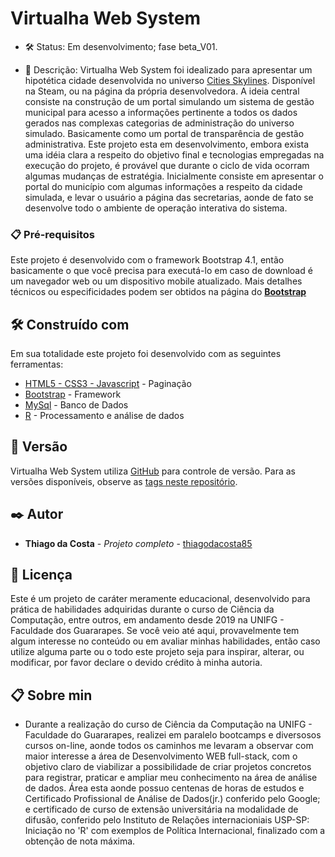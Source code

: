 # Virtualha Web System

- 🛠️ Status: Em desenvolvimento; fase beta_V01.

- 📄 Descrição: Virtualha Web System foi idealizado para apresentar um hipotética cidade desenvolvida no universo [Cities Skylines](https://store.steampowered.com/app/255710/Cities_Skylines/). Disponível na Steam, ou na página da própria desenvolvedora.
  A ideia central consiste na construção de um portal simulando um sistema de gestão municipal para acesso a informações pertinente a todos os dados gerados nas complexas categorias de administração do universo simulado. Basicamente como um portal de transparência de gestão administrativa.
  Este projeto esta em desenvolvimento, embora exista uma idéia clara a respeito do objetivo final e tecnologias empregadas na execução do projeto, é provável que durante o ciclo de vida ocorram algumas mudanças de estratégia. Inicialmente consiste em apresentar o portal do município com algumas informações a respeito da cidade simulada, e levar o usuário a página das secretarias, aonde de fato se desenvolve todo o ambiente de operação interativa do sistema.

### 📋 Pré-requisitos

Este projeto é desenvolvido com o framework Bootstrap 4.1, então basicamente o que você precisa para executá-lo em caso de download é um navegador web ou um dispositivo mobile atualizado.
Mais detalhes técnicos ou especificidades podem ser obtidos na página do **[Bootstrap](https://getbootstrap.com.br/docs/4.1/getting-started/browsers-devices/#:~:text=Bootstrap%20%C3%A9%20suportado%20pelas%20vers%C3%B5es,10%2C%2011%20e%20Microsoft%20Edge.)**

## 🛠️ Construído com

Em sua totalidade este projeto foi desenvolvido com as seguintes ferramentas:

- [HTML5 - CSS3 - Javascript](https://) - Paginação
- [Bootstrap](https://getbootstrap.com.br/) - Framework
- [MySql](https://maven.apache.org/) - Banco de Dados
- [R](https://cran.r-project.org/) - Processamento e análise de dados

## 📌 Versão

Virtualha Web System utiliza [GitHub](https://github.com/) para controle de versão. Para as versões disponíveis, observe as [tags neste repositório](https://github.com/thiagodacosta85/WebSys_Virtualha).

## ✒️ Autor

- **Thiago da Costa** - _Projeto completo_ - [thiagodacosta85](https://github.com/thiagodacosta85/WebSys_Virtualha)

## 📄 Licença

Este é um projeto de caráter meramente educacional, desenvolvido para prática de habilidades adquiridas durante o curso de Ciência da Computação, entre outros, em andamento desde 2019 na UNIFG - Faculdade dos Guararapes. Se você veio até aqui, provavelmente tem algum interesse no conteúdo ou em avaliar minhas habilidades, então caso utilize alguma parte ou o todo este projeto seja para inspirar, alterar, ou modificar, por favor declare o devido crédito à minha autoria.

## 📋 Sobre min

- Durante a realização do curso de Ciência da Computação na UNIFG - Faculdade do Guararapes, realizei em paralelo bootcamps e diversosos cursos on-line, aonde todos os caminhos me levaram a observar com maior interesse a área de Desenvolvimento WEB full-stack, com o objetivo claro de viabilizar a possibilidade de criar projetos concretos para registrar, praticar e ampliar meu conhecimento na área de análise de dados. Área esta aonde possuo centenas de horas de estudos e Certificado Profissional de Análise de Dados(jr.) conferido pelo Google; e certificado de curso de extensão universitária na modalidade de difusão, conferido pelo Instituto de Relações internacioniais USP-SP: Iniciação no 'R' com exemplos de Política Internacional, finalizado com a obtenção de nota máxima.
